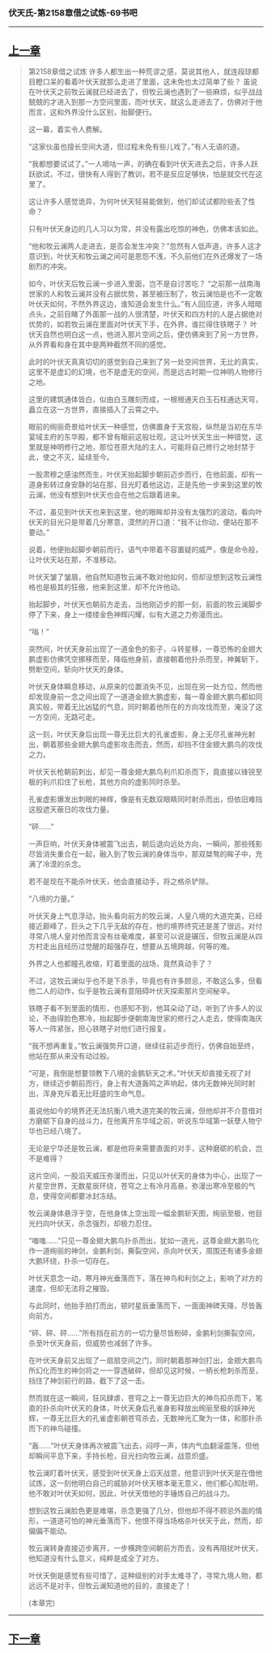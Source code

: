 ### 伏天氏-第2158章借之试炼-69书吧

--------
[上一章](./e01d6f344ee7c110fad3c4e1bb4eb0bd.md)
--------


>
>
>
>第2158章借之试炼
>许多人都生出一种荒谬之感，莫说其他人，就连段琼都目瞪口呆的看着叶伏天就那么走进了里面，这未免也太过简单了些？
>虽说在叶伏天之前牧云澜就已经进去了，但牧云澜也遇到了一些麻烦，似乎战战兢兢的才进入到那一方空间里面，而叶伏天，就这么走进去了，仿佛对于他而言，这和外界没什么区别，抬脚便行。
>
>这一幕，着实令人费解。
>
>“这家伙虽也擅长空间大道，但过程未免有些儿戏了。”有人无语的道。
>
>“我都想要试试了。”一人嘀咕一声，的确在看到叶伏天进去之后，许多人跃跃欲试，不过，很快有人得到了教训，若不是反应足够快，怕是就交代在这里了。
>
>这让许多人感觉诡异，为何叶伏天轻易能做到，他们却试试都险些丢了性命？
>
>只有叶伏天身边的几人习以为常，并没有露出吃惊的神色，仿佛本该如此。
>
>“他和牧云澜两人走进去，是否会发生冲突？”忽然有人低声道，许多人这才意识到，叶伏天和牧云澜之间可是恩怨不浅，不久前他们在外还爆发了一场剧烈的冲突。
>
>如今，叶伏天后牧云澜一步进入里面，岂不是自讨苦吃？
>“之前那一战南海世家的人和牧云澜并没有占据优势，甚至被压制了，牧云澜怕是也不一定敢叶伏天如何，不然外界这边，谁知道会发生什么。”有人回应道，许多人暗暗点头，之前目睹了外面那一战的人很清楚，叶伏天和四方村的人是占据绝对优势的，如若牧云澜在里面对叶伏天下手，在外界，谁拦得住铁瞎子？
>叶伏天自然也明白这一点，他进入那片空间之后，便仿佛来到了另一方世界，从外界看和身在其中是两种截然不同的感觉。
>
>此时的叶伏天真真切切的感觉到自己来到了另一处空间世界，无比的真实，这里不是虚幻的幻境，也不是虚无的空间，而是远古时期一位神明人物修行之地。
>
>这里的建筑通体皆白，似由白玉雕刻而成，一根根通天白玉石柱通达天穹，矗立在这一方世界，直接插入了云霄之中。
>
>眼前的绚丽奇景给叶伏天一种感觉，仿佛置身于天宫般，纵然是当初在东华宴域主府的东华殿，都不曾有眼前这般壮观，这让叶伏天生出一种错觉，这里就是神明修行之地，那位苍原大陆的主人，可能将自己修行之地封禁于此，使之不灭，延续至今。
>
>一股肃穆之感油然而生，叶伏天抬起脚步朝前迈步而行，在他前面，却有一道身影转过身安静的站在那，目光盯着他这边，正是先他一步来到这里的牧云澜，他没有想到叶伏天也会在他之后跟着进来。
>
>不过，虽见到叶伏天也来到这里，他的眼眸却并没有太强烈的波动，看向叶伏天的目光只是带着几分寒意，漠然的开口道：“我不让你动，便站在那不要动。”
>
>说着，他便抬起脚步朝前而行，语气中带着不容置疑的威严，像是命令般，让叶伏天站在那，不准移动。
>
>叶伏天皱了皱眉，他自然知道牧云澜不敢对他如何，但却没想到这牧云澜性格也是极其的狂傲，他来到这里，却不允许他动。
>
>抬起脚步，叶伏天也朝前方走去，当他刚迈步的那一刻，前面的牧云澜脚步停了下来，身上一缕缕金色神辉闪耀，似有大道之力弥漫而出。
>
>“嗡！”
>
>突然间，叶伏天身前出现了一道金色的影子，斗转星移，一尊恐怖的金翅大鹏虚影仿佛凭空挪移而至，降临他身前，直接朝着他扑杀而至，神翼斩下，劈断空间，斩向叶伏天的身体。
>
>叶伏天身体瞬息移动，从原来的位置消失不见，出现在另一处方位，然而他却发现身前一念之间出现了一道道金翅大鹏虚影，每一尊金翅大鹏鸟都如同真实般，带着无比凶猛的气息，同时朝着他所在的方向攻伐而至，淹没了这一方空间，无路可走。
>
>这一刻，叶伏天身后出现一尊无比巨大的孔雀虚影，身上无尽孔雀神光射出，朝着那些金翅大鹏鸟虚影攻击而去，然而，却挡不住金翅大鹏鸟的攻伐之力。
>
>叶伏天长枪朝前刺出，却见一尊金翅大鹏鸟利爪扣杀而下，竟直接以锋锐至极的利爪扣住了长枪，其他方向的虚影同时杀至。
>
>孔雀虚影爆发出刺眼的神辉，像是有无数双眼睛同时射杀而出，但依旧难挡这股遮天蔽日的攻伐力量。
>
>“砰……”
>
>一声巨响，叶伏天身体被震飞出去，朝后退向远处方向，一瞬间，那些残影尽皆消失重合在一起，融入到了牧云澜的身体当中，那双桀骜的眸子中，充满了冷漠的杀念。
>
>若不是现在不能杀叶伏天，他会直接动手，将之格杀铲除。
>
>“八境的力量。”
>
>叶伏天身上气息浮动，抬头看向前方的牧云澜，人皇八境的大道完美，已经接近巅峰了，巨头之下几乎无敌的存在，他的境界终究还是差了很远，对付寻常八境人皇对他而言没有丝毫难度，甚至可以说是碾压，但牧云澜是从四方村走出且经历过觉醒的超强存在，想要从五境跨越，何等的难。
>
>外界之人也都瞳孔收缩，盯着里面的战场，竟然真动手了？
>
>不过，这牧云澜似乎也不是下杀手，毕竟也有许多顾忌，不敢这么多，但看他二人的动作，似乎是牧云澜有意阻碍叶伏天探索那片空间秘辛。
>
>铁瞎子看不到里面的情形，也感知不到，他耳朵动了动，听到了许多人的议论，不由得脸色寒冷，抬起脚步便朝南海世家的修行之人走去，使得南海庆等人一阵紧张，担心铁瞎子对他们进行报复。
>
>“我不想再重复。”牧云澜强势开口道，继续往前迈步而行，仿佛自始至终，他站在那从来没有动过般。
>
>“可是，我倒是想要领教下八境的金鹏斩天之术。”叶伏天却直接无视了对方，继续迈步朝前而行，身上有大道轰鸣之声响起，体内无数神光同时射出，浑身充斥着无比旺盛的生命气息。
>
>虽说他如今的境界还无法抗衡八境大道完美的牧云澜，但他却并不介意借对方磨砺下自身的战斗力，在他离开东华域之前，听说东华域第一妖孽人物宁华也已经八境了。
>
>无论是宁华还是牧云澜，都是他将来需要直面的对手，这种磨砺的机会，岂不是难得？
>
>这片空间，一股滔天威压弥漫而出，只见以叶伏天的身体为中心，出现了一片星空世界，无数星辰环绕，苍穹之上有冷月高悬，弥漫出寒冷至极的气息，使得空间都要冰封冻结。
>
>牧云澜身体悬浮于空，在他身体上空出现一幅金鹏斩天图，绚丽至极，他目光扫向叶伏天，杀念强烈，却极力忍住。
>
>“嗤嗤……”只见一尊金翅大鹏鸟扑杀而出，犹如一道光，这尊金翅大鹏鸟化作一道绚丽的神剑，金鹏利剑，撕裂空间，杀向叶伏天，周围还有诸多金翅大鹏环绕，扑杀一切存在。
>
>叶伏天意念一动，寒月神光垂落而下，落在神鸟和利剑之上，影响了对方的速度，但却无法将之摧毁。
>
>与此同时，他抬手拍打而出，顿时星辰垂落而下，一面面神碑天降，尽皆轰向前方。
>
>“砰、砰、砰……”所有挡在前方的一切力量尽皆粉碎，金鹏利剑撕裂空间，杀至叶伏天身前，但威势也减弱了许多。
>
>在叶伏天身前又出现了一扇扇空间之门，同时朝着那神剑打出，金翅大鹏鸟所幻化而生的神剑将之一一穿透破碎，但却见这时候，一柄长枪刺杀而至，挡住了神剑前行的路，截下了这一击。
>
>然而就在这一瞬间，狂风肆虐，苍穹之上一尊无边巨大的神鸟扣杀而下，笔直的扑杀向叶伏天的身体，叶伏天身后孔雀身影释放出绚丽至极的妖神光辉，一尊无比巨大的孔雀虚影朝苍穹杀去，无数神光汇聚为一体，和那扑杀而下的神鸟碰撞。
>
>“轰……”叶伏天身体再次被震飞出去，闷哼一声，体内气血翻滚震荡，但他却瞬间平息下来，手持长枪，目光扫向牧云澜，战意炽盛。
>
>牧云澜盯着叶伏天，感受到叶伏天身上滔天战意，他意识到叶伏天是在借他试炼，这一刻他明白自己的威胁对叶伏天根本毫无意义，他们都心知肚明，他不敢对叶伏天如何，因此，叶伏天借他的手锤炼自己的战斗力。
>
>想到这牧云澜脸色更是难堪，杀念更强了几分，但他却不得不顾忌外面的情形，一道道可怕的神光垂落而下，他恨不得当场格杀叶伏天于此，然而，却偏偏不能动。
>
>牧云澜转身直接迈步离开，一步横跨空间朝前方而去，没有再阻扰叶伏天，他知道没有什么意义，纯粹是成全了对方。
>
>叶伏天倒是感觉有些可惜了，这种级别的对手太难寻了，寻常九境人物，都远远不是对手，但牧云澜知道他的目的，直接走了！
>
>(本章完)
>
>

--------
[下一章](./2e748cbc2ae52a80e8770f056812aee3.md)
--------
